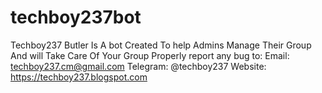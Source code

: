 # techboy237bot
Techboy237 Butler Is A bot Created To help Admins Manage Their Group And will Take Care Of Your Group Properly report any bug to: Email: techboy237.cm@gmail.com Telegram: @techboy237 Website: https://techboy237.blogspot.com
